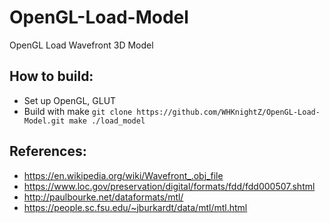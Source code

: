 # OpenGL-Load-Model

OpenGL Load Wavefront 3D Model 

## How to build:
- Set up OpenGL, GLUT
- Build with make
`
git clone https://github.com/WHKnightZ/OpenGL-Load-Model.git
make
./load_model
`

## References:

- https://en.wikipedia.org/wiki/Wavefront_.obj_file
- https://www.loc.gov/preservation/digital/formats/fdd/fdd000507.shtml
- http://paulbourke.net/dataformats/mtl/
- https://people.sc.fsu.edu/~jburkardt/data/mtl/mtl.html
